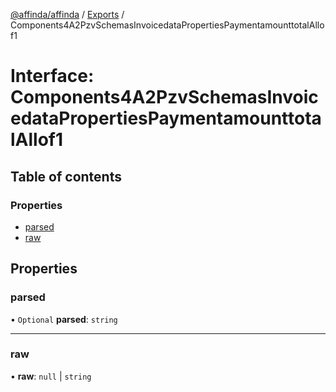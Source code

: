 [@affinda/affinda](../README.md) / [Exports](../modules.md) / Components4A2PzvSchemasInvoicedataPropertiesPaymentamounttotalAllof1

# Interface: Components4A2PzvSchemasInvoicedataPropertiesPaymentamounttotalAllof1

## Table of contents

### Properties

- [parsed](Components4A2PzvSchemasInvoicedataPropertiesPaymentamounttotalAllof1.md#parsed)
- [raw](Components4A2PzvSchemasInvoicedataPropertiesPaymentamounttotalAllof1.md#raw)

## Properties

### parsed

• `Optional` **parsed**: `string`

___

### raw

• **raw**: ``null`` \| `string`
